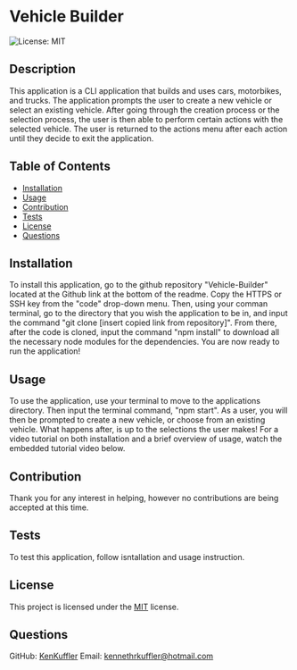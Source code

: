 # Vehicle Builder

![License: MIT](https://img.shields.io/badge/License-MIT-yellow.svg)

## Description
This application is a CLI application that builds and uses cars, motorbikes, and trucks. The application prompts the user to create a new vehicle or select an existing vehicle. After going through the creation process or the selection process, the user is then able to perform certain actions with the selected vehicle. The user is returned to the actions menu after each action until they decide to exit the application.

## Table of Contents
- [Installation](#installation)
- [Usage](#usage)
- [Contribution](#contribution)
- [Tests](#tests)
- [License](#license)
- [Questions](#questions)

## Installation
To install this application, go to the github repository "Vehicle-Builder" located at the Github link at the bottom of the readme. Copy the HTTPS or SSH key from the "code" drop-down menu. Then, using your comman terminal, go to the directory that you wish the application to be in, and input the command "git clone [insert copied link from repository]". From there, after the code is cloned, input the command "npm install" to download all the necessary node modules for the dependencies. You are now ready to run the application!

## Usage
To use the application, use your terminal to move to the applications directory. Then input the terminal command, "npm start". As a user, you will then be prompted to create a new vehicle, or choose from an existing vehicle. What happens after, is up to the selections the user makes! For a video tutorial on both installation and a brief overview of usage, watch the embedded tutorial video below.

## Contribution
Thank you for any interest in helping, however no contributions are being accepted at this time.

## Tests
To test this application, follow isntallation and usage instruction.

## License

This project is licensed under the [MIT](https://opensource.org/licenses/MIT) license.


## Questions
GitHub: [KenKuffler](https://github.com/KenKuffler)
Email: kennethrkuffler@hotmail.com